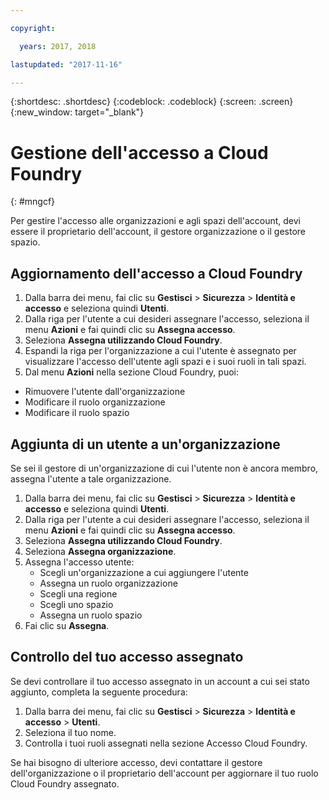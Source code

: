 ```yaml
---

copyright:

  years: 2017, 2018

lastupdated: "2017-11-16"

---
```


{:shortdesc: .shortdesc}
{:codeblock: .codeblock}
{:screen: .screen}
{:new_window: target="_blank"}

# Gestione dell'accesso a Cloud Foundry
{: #mngcf}

Per gestire l'accesso alle organizzazioni e agli spazi dell'account, devi essere il proprietario dell'account, il gestore organizzazione o il gestore spazio.

## Aggiornamento dell'accesso a Cloud Foundry

1. Dalla barra dei menu, fai clic su **Gestisci** &gt; **Sicurezza** &gt; **Identità e accesso** e seleziona quindi **Utenti**.
2. Dalla riga per l'utente a cui desideri assegnare l'accesso, seleziona il menu **Azioni** e fai quindi clic su **Assegna accesso**.
3. Seleziona **Assegna utilizzando Cloud Foundry**.
4. Espandi la riga per l'organizzazione a cui l'utente è assegnato per visualizzare l'accesso dell'utente agli spazi e i suoi ruoli in tali spazi.
5. Dal menu **Azioni** nella sezione Cloud Foundry, puoi:

  * Rimuovere l'utente dall'organizzazione
  * Modificare il ruolo organizzazione
  * Modificare il ruolo spazio

## Aggiunta di un utente a un'organizzazione

Se sei il gestore di un'organizzazione di cui l'utente non è ancora membro, assegna l'utente a tale organizzazione.

1. Dalla barra dei menu, fai clic su **Gestisci** &gt; **Sicurezza** &gt; **Identità e accesso** e seleziona quindi **Utenti**.
2. Dalla riga per l'utente a cui desideri assegnare l'accesso, seleziona il menu **Azioni** e fai quindi clic su **Assegna accesso**.
3. Seleziona **Assegna utilizzando Cloud Foundry**.
4. Seleziona **Assegna organizzazione**.
5. Assegna l'accesso utente:
   * Scegli un'organizzazione a cui aggiungere l'utente
   * Assegna un ruolo organizzazione
   * Scegli una regione
   * Scegli uno spazio
   * Assegna un ruolo spazio
6. Fai clic su **Assegna**.

## Controllo del tuo accesso assegnato

Se devi controllare il tuo accesso assegnato in un account a cui sei stato aggiunto, completa la seguente procedura:

1. Dalla barra dei menu, fai clic su **Gestisci** &gt; **Sicurezza** &gt; **Identità e accesso** &gt; **Utenti**.
2. Seleziona il tuo nome.
3. Controlla i tuoi ruoli assegnati nella sezione Accesso Cloud Foundry.

Se hai bisogno di ulteriore accesso, devi contattare il gestore dell'organizzazione o il proprietario dell'account per aggiornare il tuo ruolo Cloud Foundry assegnato.
